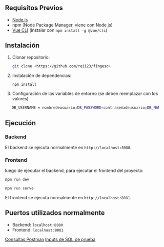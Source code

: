## Requisitos Previos

- [Node.js](https://nodejs.org/)
- npm (Node Package Manager, viene con Node.js)
- [Vue CLI](https://cli.vuejs.org/) (instalar con `npm install -g @vue/cli`)

## Instalación

1. Clonar repositorio:
   ```bash
   git clone <https://github.com/reii23/fingeso>
   ```

2. Instalación de dependencias:
   ```bash
   npm install
   ```

3. Configuración de las variables de entorno (se deben reemplazar con los valores)

```bash
   DB_USERNAME = nombredeusuario;DB_PASSWORD=contraseñadeusuario;DB_NAME=nombrebasededatos
   ```

## Ejecución

### Backend

El backend se ejecuta normalmente en `http://localhost:8080`.

### Frontend

luego de ejecutar el backend, para ejecutar el frontend del proyecto:

```bash
npm run dev
```

```bash
npm run serve
```

El frontend se ejecuta normalmente en `http://localhost:8081`.


## Puertos utilizados normalmente

- Backend: `localhost:8080`
- Frontend: `localhost:8081`

[Consultas Postman](https://documenter.getpostman.com/view/28812543/2sA3kd9HRZ)
[Inputs de SQL de prueba](https://gist.github.com/reii23/30e904464835e89719933720a28d0c9d)
